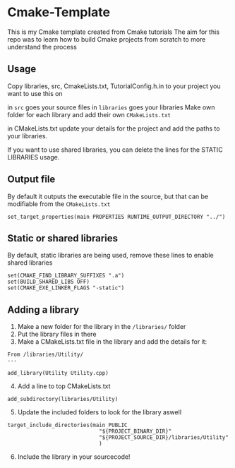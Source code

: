 # Cmake-Template

This is my Cmake template created from Cmake tutorials
The aim for this repo was to learn how to build Cmake projects from scratch to more understand the process

## Usage
Copy libraries, src, CmakeLists.txt, TutorialConfig.h.in
to your project you want to use this on

in `src` goes your source files
in `libraries` goes your libraries
    Make own folder for each library and add their own `CMakeLists.txt`

in CMakeLists.txt update your details for the project and add the paths to your libraries.

If you want to use shared libraries, you can delete the lines for the STATIC LIBRARIES usage.

## Output file

By default it outputs the executable file in the source, but that can be modifiable from the `CMakeLists.txt`

```
set_target_properties(main PROPERTIES RUNTIME_OUTPUT_DIRECTORY "../")
```


## Static or shared libraries
By default, static libraries are being used, remove these lines to enable shared libraries

```
set(CMAKE_FIND_LIBRARY_SUFFIXES ".a")
set(BUILD_SHARED_LIBS OFF)
set(CMAKE_EXE_LINKER_FLAGS "-static")
```

## Adding a library
1. Make a new folder for the library in the `/libraries/` folder
2. Put the library files in there
3. Make a CMakeLists.txt file in the library and add the details for it:
```
From /libraries/Utility/
---

add_library(Utility Utility.cpp)
```
4. Add a line to top CMakeLists.txt
```
add_subdirectory(libraries/Utility)
```
5. Update the included folders to look for the library aswell
```
target_include_directories(main PUBLIC
                             "${PROJECT_BINARY_DIR}"
                             "${PROJECT_SOURCE_DIR}/libraries/Utility"
                             )
```
6. Include the library in your sourcecode!